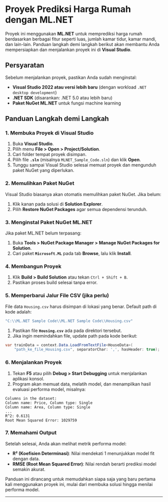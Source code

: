 # Proyek Prediksi Harga Rumah dengan ML.NET

Proyek ini menggunakan **ML.NET** untuk memprediksi harga rumah berdasarkan berbagai fitur seperti luas, jumlah kamar tidur, kamar mandi, dan lain-lain. Panduan langkah demi langkah berikut akan membantu Anda mempersiapkan dan menjalankan proyek ini di **Visual Studio**.

## Persyaratan

Sebelum menjalankan proyek, pastikan Anda sudah menginstal:

- **Visual Studio 2022 atau versi lebih baru** (dengan workload `.NET desktop development`)
- **.NET SDK** (disarankan: .NET 5.0 atau lebih baru)
- **Paket NuGet ML.NET** untuk fungsi machine learning

## Panduan Langkah demi Langkah

### 1. Membuka Proyek di Visual Studio

1. Buka **Visual Studio**.
2. Pilih menu **File > Open > Project/Solution**.
3. Cari folder tempat proyek disimpan.
4. Pilih file **`.sln`** (misalnya `MLNET_Sample_Code.sln`) dan klik **Open**.
5. Tunggu sampai Visual Studio selesai memuat proyek dan mengunduh paket NuGet yang diperlukan.

### 2. Memulihkan Paket NuGet

Visual Studio biasanya akan otomatis memulihkan paket NuGet. Jika belum:

1. Klik kanan pada solusi di **Solution Explorer**.
2. Pilih **Restore NuGet Packages** agar semua dependensi terunduh.

### 3. Menginstal Paket NuGet ML.NET

Jika paket ML.NET belum terpasang:

1. Buka **Tools > NuGet Package Manager > Manage NuGet Packages for Solution**.
2. Cari paket **`Microsoft.ML`** pada tab **Browse**, lalu klik **Install**.

### 4. Membangun Proyek

1. Klik **Build > Build Solution** atau tekan `Ctrl + Shift + B`.
2. Pastikan proses build selesai tanpa error.

### 5. Memperbarui Jalur File CSV (jika perlu)

File data `Housing.csv` harus disimpan di lokasi yang benar. Default path di kode adalah:

```csharp
"C:\\ML.NET Sample Code\\ML.NET Sample Code\\Housing.csv"
```

1. Pastikan file **`Housing.csv`** ada pada direktori tersebut.
2. Jika ingin memindahkan file, update path pada kode berikut:

```csharp
var trainData = context.Data.LoadFromTextFile<HouseData>(
    "path_ke_file_Housing.csv", separatorChar: ',', hasHeader: true);
```

### 6. Menjalankan Proyek

1. Tekan **F5** atau pilih **Debug > Start Debugging** untuk menjalankan aplikasi konsol.
2. Program akan memuat data, melatih model, dan menampilkan hasil evaluasi performa model, misalnya:

```
Columns in the dataset:
Column name: Price, Column type: Single
Column name: Area, Column type: Single
...
R^2: 0.6131
Root Mean Squared Error: 1029759
```

### 7. Memahami Output

Setelah selesai, Anda akan melihat metrik performa model:

- **R² (Koefisien Determinasi)**: Nilai mendekati 1 menunjukkan model fit dengan data.
- **RMSE (Root Mean Squared Error)**: Nilai rendah berarti prediksi model semakin akurat.

Panduan ini dirancang untuk memudahkan siapa saja yang baru pertama kali menggunakan proyek ini, mulai dari membuka solusi hingga menilai performa model.

---
